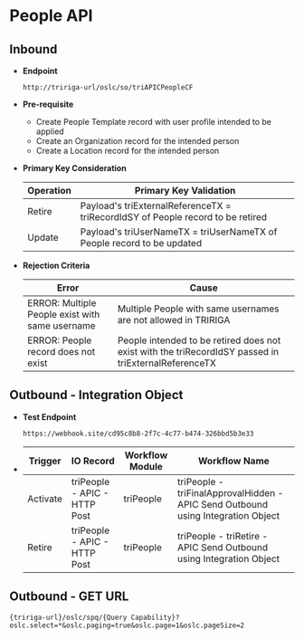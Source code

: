 # People API


## Inbound

- **Endpoint**
  ```
  http://tririga-url/oslc/so/triAPICPeopleCF
  ```

- **Pre-requisite**
  
  - Create People Template record with user profile intended to be applied
  - Create an Organization record for the intended person
  - Create a Location record for the intended person

- **Primary Key Consideration**

  Operation | Primary Key Validation
  ---|---
  Retire | Payload's triExternalReferenceTX = triRecordIdSY of People record to be retired
  Update | Payload's triUserNameTX = triUserNameTX of People record to be updated
  
- **Rejection Criteria**

  Error | Cause
  ---|---
  ERROR: Multiple People exist with same username | Multiple People with same usernames are not allowed in TRIRIGA
  ERROR: People record does not exist | People intended to be retired does not exist with the triRecordIdSY passed in triExternalReferenceTX



## Outbound - Integration Object

- **Test Endpoint**
  ```
  https://webhook.site/cd95c8b8-2f7c-4c77-b474-326bbd5b3e33
  ```
  
- Trigger | IO Record | Workflow Module | Workflow Name 
  ---|---|---|---
  Activate | triPeople - APIC - HTTP Post | triPeople | triPeople - triFinalApprovalHidden - APIC Send Outbound using Integration Object 
  Retire | triPeople - APIC - HTTP Post | triPeople | triPeople - triRetire - APIC Send Outbound using Integration Object 
  
## Outbound - GET URL

```
{tririga-url}/oslc/spq/{Query Capability}?oslc.select=*&oslc.paging=true&oslc.page=1&oslc.pageSize=2
```
